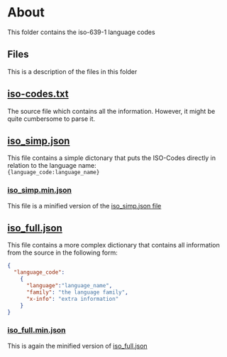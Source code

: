 # About
This folder contains the iso-639-1 language codes
## Files
This is a description of the files in this folder

## [iso-codes.txt](https://github.com/theRealProHacker/iso-codes/blob/main/iso-codes.txt)
The source file which contains all the information. However, it might be quite cumbersome to parse it.

## [iso_simp.json](https://github.com/theRealProHacker/iso-codes/blob/main/iso_simp.json)
This file contains a simple dictonary that puts the ISO-Codes directly in relation to the language name:  
`{language_code:language_name}`  

### [iso_simp.min.json](https://github.com/theRealProHacker/iso-codes/blob/main/iso_simp.min.json)
This file is a minified version of the [iso_simp.json file](https://github.com/theRealProHacker/iso-codes/blob/main/iso_simp.json)  

## [iso_full.json](https://github.com/theRealProHacker/iso-codes/blob/main/iso_full.json)  
This file contains a more complex dictionary that contains all information from the source in the following form:  
```json
{
  "language_code":
    {
      "language":"language_name",
      "family": "the language family",
      "x-info": "extra information"
    }
}
``` 

### [iso_full.min.json](https://github.com/theRealProHacker/iso-codes/blob/main/iso_full.min.json)
This is again the minified version of [iso_full.json](https://github.com/theRealProHacker/iso-codes/blob/main/iso_full.json)
